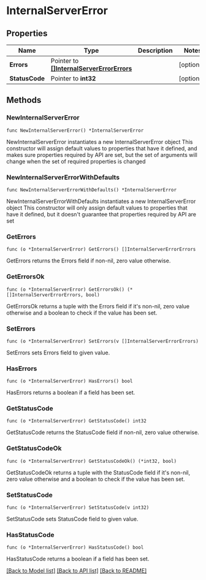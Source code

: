 # InternalServerError

## Properties

Name | Type | Description | Notes
------------ | ------------- | ------------- | -------------
**Errors** | Pointer to [**[]InternalServerErrorErrors**](InternalServerErrorErrors.md) |  | [optional] 
**StatusCode** | Pointer to **int32** |  | [optional] 

## Methods

### NewInternalServerError

`func NewInternalServerError() *InternalServerError`

NewInternalServerError instantiates a new InternalServerError object
This constructor will assign default values to properties that have it defined,
and makes sure properties required by API are set, but the set of arguments
will change when the set of required properties is changed

### NewInternalServerErrorWithDefaults

`func NewInternalServerErrorWithDefaults() *InternalServerError`

NewInternalServerErrorWithDefaults instantiates a new InternalServerError object
This constructor will only assign default values to properties that have it defined,
but it doesn't guarantee that properties required by API are set

### GetErrors

`func (o *InternalServerError) GetErrors() []InternalServerErrorErrors`

GetErrors returns the Errors field if non-nil, zero value otherwise.

### GetErrorsOk

`func (o *InternalServerError) GetErrorsOk() (*[]InternalServerErrorErrors, bool)`

GetErrorsOk returns a tuple with the Errors field if it's non-nil, zero value otherwise
and a boolean to check if the value has been set.

### SetErrors

`func (o *InternalServerError) SetErrors(v []InternalServerErrorErrors)`

SetErrors sets Errors field to given value.

### HasErrors

`func (o *InternalServerError) HasErrors() bool`

HasErrors returns a boolean if a field has been set.

### GetStatusCode

`func (o *InternalServerError) GetStatusCode() int32`

GetStatusCode returns the StatusCode field if non-nil, zero value otherwise.

### GetStatusCodeOk

`func (o *InternalServerError) GetStatusCodeOk() (*int32, bool)`

GetStatusCodeOk returns a tuple with the StatusCode field if it's non-nil, zero value otherwise
and a boolean to check if the value has been set.

### SetStatusCode

`func (o *InternalServerError) SetStatusCode(v int32)`

SetStatusCode sets StatusCode field to given value.

### HasStatusCode

`func (o *InternalServerError) HasStatusCode() bool`

HasStatusCode returns a boolean if a field has been set.


[[Back to Model list]](../README.md#documentation-for-models) [[Back to API list]](../README.md#documentation-for-api-endpoints) [[Back to README]](../README.md)



